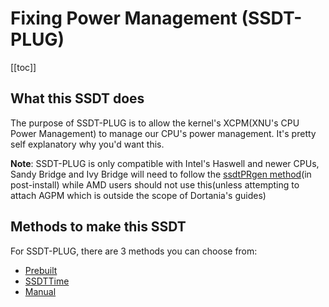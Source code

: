 # Fixing Power Management (SSDT-PLUG)

[[toc]]
## What this SSDT does

The purpose of SSDT-PLUG is to allow the kernel's XCPM(XNU's CPU Power Management) to manage our CPU's power management. It's pretty self explanatory why you'd want this.

**Note**: SSDT-PLUG is only compatible with Intel's Haswell and newer CPUs, Sandy Bridge and Ivy Bridge will need to follow the [ssdtPRgen method](https://dortania.github.io/OpenCore-Post-Install/universal/pm.html#sandy-and-ivy-bridge-power-management)(in post-install) while AMD users should not use this(unless attempting to attach AGPM which is outside the scope of Dortania's guides)

## Methods to make this SSDT

For SSDT-PLUG, there are 3 methods you can choose from:

* [Prebuilt](/Universal/plug-methods/prebuilt.md)
* [SSDTTime](/Universal/plug-methods/ssdttime.md)
* [Manual](/Universal/plug-methods/manual.md)
